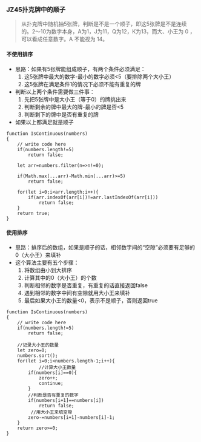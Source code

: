 ### JZ45扑克牌中的顺子
> 从扑克牌中随机抽5张牌，判断是不是一个顺子，即这5张牌是不是连续的。2～10为数字本身，A为1，J为11，Q为12，K为13，而大、小王为 0 ，可以看成任意数字。A 不能视为 14。

#### 不使用排序
- 思路：如果有5张牌能组成顺子，有两个条件必须满足：
	1. 这5张牌中最大的数字-最小的数字必须<5（要排除两个大小王）
	2. 这5张牌在满足条件1的情况下必须不能有重复的牌
- 判断以上两个条件需要做三件事：
	1. 先把5张牌中是大小王（等于0）的牌挑出来
	2. 判断剩余的牌中最大的牌-最小的牌是否<5
	3. 判断剩下的牌中是否有重复的牌
- 如果以上都满足就是顺子

```
function IsContinuous(numbers)
{
    // write code here
    if(numbers.length!=5)
        return false;
    
    let arr=numbers.filter(n=>n!=0);
    
    if(Math.max(...arr)-Math.min(...arr)>=5)
        return false;
    
    for(let i=0;i<arr.length;i++){
        if(arr.indexOf(arr[i])!=arr.lastIndexOf(arr[i]))
            return false;
    }
    return true;
}
```

#### 使用排序
- 思路：排序后的数组，如果是顺子的话，相邻数字间的“空隙”必须要有足够的0（大小王）来填补
- 这个算法主要有五个步骤：
	1. 将数组由小到大排序
	2. 计算其中的0（大小王）的个数
	3. 判断相邻的数字是否重复，有重复的话直接返回false
	4. 遇到相邻的数字中间有空隙就用大小王来填补
	5. 最后如果大小王的数量<0，表示不是顺子，否则返回true

```
function IsContinuous(numbers)
{
    // write code here
    if(numbers.length!=5)
        return false;
    
    //记录大小王的数量
    let zero=0;
    numbers.sort();
    for(let i=0;i<numbers.length-1;i++){
    		//计算大小王数量
        if(numbers[i]==0){
            zero++;
            continue;
        }
        //判断是否有重复的数字
        if(numbers[i+1]==numbers[i])
            return false;
         //用大小王来填空隙
        zero-=numbers[i+1]-numbers[i]-1;
    }
    return zero>=0;
}
```
